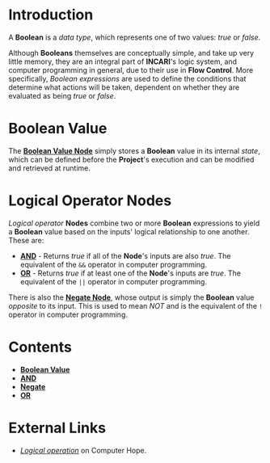 # Introduction

A **Boolean** is a *data type*, which represents one of two values: *true* or *false*.

Although **Booleans** themselves are conceptually simple, and take up very little memory, they are an integral part of **INCARI**'s logic system, and computer programming in general, due to their use in **Flow Control**. More specifically, *Boolean expressions* are used to define the conditions that determine what actions will be taken, dependent on whether they are evaluated as being *true* or *false*.

# Boolean Value

The [**Boolean Value Node**](boolean-value.md) simply stores a **Boolean** value in its internal *state*, which can be defined before the **Project**'s execution and can be modified and retrieved at runtime.

# Logical Operator Nodes 

*Logical operator* **Nodes** combine two or more **Boolean** expressions to yield a **Boolean** value based on the inputs' logical relationship to one another. These are:

* [**AND**](and.md) - Returns *true* if all of the **Node**'s inputs are also *true*. The equivalent of the `&&` operator in computer programming.
* [**OR**](or.md) - Returns *true* if at least one of the **Node**'s inputs are *true*. The equivalent of the `||` operator in computer programming.

There is also the [**Negate Node**](negate.md), whose output is simply the **Boolean** value *opposite* to its input. This is used to mean *NOT* and is the equivalent of the `!` operator in computer programming. 

# Contents
- [**Boolean Value**](boolean-value.md)
- [**AND**](and.md)
- [**Negate**](negate.md)
- [**OR**](or.md)

# External Links
- [*Logical operation*](https://www.computerhope.com/jargon/l/logioper.htm) on Computer Hope.